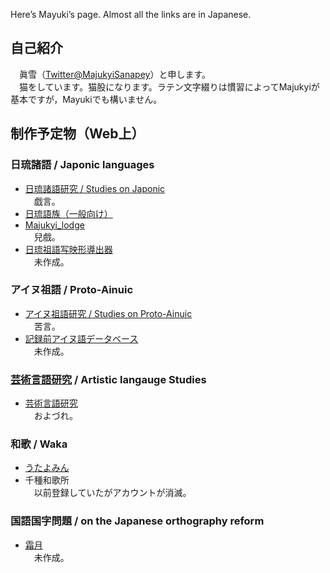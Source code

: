 Here’s Mayuki’s page. Almost all the links are in Japanese.
## 自己紹介
　眞雪（[Twitter@MajukyiSanapey](https://twitter.com/MajukyiSanapey)）と申します。  
　猫をしています。猫股になります。ラテン文字綴りは慣習によってMajukyiが基本ですが，Mayukiでも構いません。

## 制作予定物（Web上）
### 日琉諸語 / Japonic languages
* [日琉諸語研究 / Studies on Japonic](https://note.com/nigwatu/m/ma197b0221e8e)  
　戯言。
* [日琉語族（一般向け）](https://note.com/nigwatu/m/ma123c42f2abb)
* [Majukyi_lodge](https://majukyi.github.io/Japonic/)  
　兒戲。
* [日琉祖語写映形導出器]()  
　未作成。
### アイヌ祖語 / Proto-Ainuic
* [アイヌ祖語研究 / Studies on Proto-Ainuic](https://note.com/nigwatu/m/me4ef65753438)  
　苦言。
* [記録前アイヌ語データベース]()  
　未作成。
### [芸術言語研究](https://conlinguistics.wikia.org/ja/wiki/%E8%8A%B8%E8%A1%93%E8%A8%80%E8%AA%9E%E7%A0%94%E7%A9%B6) / Artistic langauge Studies
* [芸術言語研究](https://note.com/nigwatu/m/m1ba4bf009c68)  
　およづれ。
### 和歌 / Waka
* [うたよみん](http://www.utayom.in/users/7977)
* 千種和歌所  
　以前登録していたがアカウントが消滅。
### 国語国字問題 / on the Japanese orthography reform
* [霜月]()  
　未作成。
